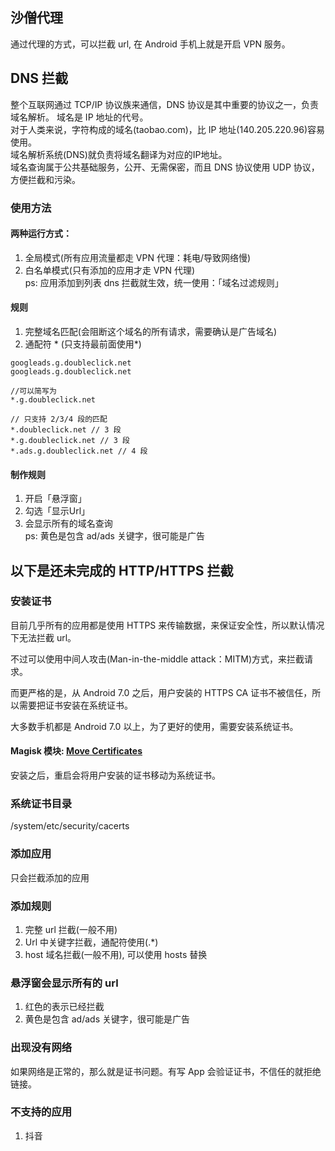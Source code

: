 ## 沙僧代理
通过代理的方式，可以拦截 url, 在 Android 手机上就是开启 VPN 服务。

## DNS 拦截
整个互联网通过 TCP/IP 协议族来通信，DNS 协议是其中重要的协议之一，负责域名解析。
域名是 IP 地址的代号。  
对于人类来说，字符构成的域名(taobao.com)，比 IP 地址(140.205.220.96)容易使用。  
域名解析系统(DNS)就负责将域名翻译为对应的IP地址。  
域名查询属于公共基础服务，公开、无需保密，而且 DNS 协议使用 UDP 协议，方便拦截和污染。

### 使用方法
#### 两种运行方式：
1. 全局模式(所有应用流量都走 VPN 代理：耗电/导致网络慢)
2. 白名单模式(只有添加的应用才走 VPN 代理)  
ps: 应用添加到列表 dns 拦截就生效，统一使用：「域名过滤规则」
#### 规则
1. 完整域名匹配(会阻断这个域名的所有请求，需要确认是广告域名)
2. 通配符 * (只支持最前面使用*)
```
googleads.g.doubleclick.net
googleads.g.doubleclick.net

//可以简写为
*.g.doubleclick.net

// 只支持 2/3/4 段的匹配
*.doubleclick.net // 3 段
*.g.doubleclick.net // 3 段
*.ads.g.doubleclick.net // 4 段
```
#### 制作规则
1. 开启「悬浮窗」
2. 勾选「显示Url」
3. 会显示所有的域名查询  
ps: 黄色是包含 ad/ads 关键字，很可能是广告


## 以下是还未完成的 HTTP/HTTPS 拦截
### 安装证书
目前几乎所有的应用都是使用 HTTPS 来传输数据，来保证安全性，所以默认情况下无法拦截 url。  

不过可以使用中间人攻击(Man-in-the-middle attack：MITM)方式，来拦截请求。  

而更严格的是，从 Android 7.0 之后，用户安装的 HTTPS CA 证书不被信任，所以需要把证书安装在系统证书。  

大多数手机都是 Android 7.0 以上，为了更好的使用，需要安装系统证书。

#### Magisk 模块: [Move Certificates](https://github.com/Magisk-Modules-Repo/movecert)
安装之后，重启会将用户安装的证书移动为系统证书。

### 系统证书目录
/system/etc/security/cacerts

### 添加应用
只会拦截添加的应用
### 添加规则
1. 完整 url 拦截(一般不用)
2. Url 中关键字拦截，通配符使用(.*)
3. host 域名拦截(一般不用), 可以使用 hosts 替换

### 悬浮窗会显示所有的 url
1. 红色的表示已经拦截
2. 黄色是包含 ad/ads 关键字，很可能是广告

### 出现没有网络
如果网络是正常的，那么就是证书问题。有写 App 会验证证书，不信任的就拒绝链接。

### 不支持的应用
1. 抖音
